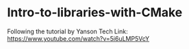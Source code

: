 # Intro-to-libraries-with-CMake

Following the tutorial by Yanson Tech
Link: https://www.youtube.com/watch?v=5i6uLMP5VcY
